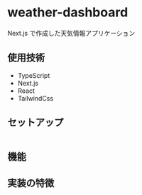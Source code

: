 # weather-dashboard

Next.js で作成した天気情報アプリケーション

## 使用技術

- TypeScript
- Next.js
- React
- TailwindCss

## セットアップ

```bash

```

## 機能

## 実装の特徴

